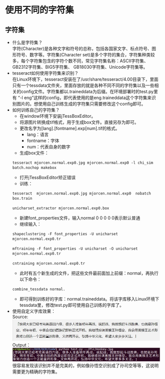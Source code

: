 # 使用不同的字符集 #
## 字符集
*   什么是字符集？  
字符(Character)是各种文字和符号的总称，包括各国家文字、标点符号、图形符号、数字等。字符集(Character set)是多个字符的集合，字符集种类较多，每个字符集包含的字符个数不同，常见字符集名称：ASCII字符集、GB2312字符集、BIG5字符集、 GB18030字符集、Unicode字符集等。
*   tesseract如何使用字符集来识别？  
在Linux环境下，tesseract安装在了/usr/share/tesseract/4.00目录下，里面只有一个tessdata文件夹，里面存放的就是各种不同不同的字符集以及一些相关的config文件。字符集都以.traineddata为后缀。在环境部署时的test.py里有 “-l eng”这样的config，即代表使用的是eng.traineddata这个字符集来识别图片的。想使用自己训练生成的字符集只需要修改这个config即可。
*   如何训练自己的字符集？  
    *   在window环境下安装jTessBoxEditor。  
    *   将源图片转换成tif格式，用于生成box文件。直接另存为即可。
    *   更改名字为[lang].[fontname].exp[num].tif的格式。  
        *   lang：语言
        *   fontname：字体
        *   num：代表自身的数字
    *   生成box文件：
    ```
    tesseract mjorcen.normal.exp0.jpg mjorcen.normal.exp0 -l chi_sim batch.nochop makebox
    ```
    *   打开jTessBoxEditor矫正错误
    *   训练：
    ```
    tesseract  mjorcen.normal.exp0.jpg mjorcen.normal.exp0  nobatch box.train

    unicharset_extractor mjorcen.normal.exp0.box
    ```
    *   新建font_properties文件，输入normal 0 0 0 0 0表示默认普通
    *   继续输入：
    ```
    shapeclustering -F font_properties -U unicharset mjorcen.normal.exp0.tr

    mftraining -F font_properties -U unicharset -O unicharset mjorcen.normal.exp0.tr

    cntraining mjorcen.normal.exp0.tr
    ```
    *   此时有五个新生成的文件，把这些文件最前面加上前缀：normal，再执行以下命令：
    ```
    combine_tessdata normal.
    ```
    *   即可得到训练好的字库：normal.traineddata。将该字库移入Linux环境下tessdata里，修改test.py即可使用自己训练的字库了。
*   使用自定义字库效果：  
Source:  
![](../Pic/monkey.jpg)
Output：  
![](picture/monkey_output.jpg)  
很容易发现该识别并不是完美的，例如像孙悟空识别成了孙司空等等，这说明需要更为精确的字符集。

